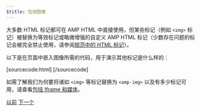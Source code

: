 ```yaml
---
$title: 包括图像
---
```


大多数 HTML 标记都可在 AMP HTML 中直接使用，但某些标记（例如 `<img>` 标记）被替换为等效标记或略微增强的自定义 AMP HTML 标记（少数存在问题的标记会被完全禁止使用，请参阅[规范中的 HTML 标记](/zh_cn/docs/reference/spec.html)）。

以下是在页面中嵌入图像所需的代码，用于演示其他标记是什么样的：

[sourcecode:html]
<amp-img src="welcome.jpg" alt="Welcome" height="400" width="800"></amp-img>
[/sourcecode]

如需了解我们为何要将诸如 `<img>` 等标记替换为 `<amp-img>` 以及有多少标记可用，请查看[包括 Iframe 和媒体](/zh_cn/docs/guides/author-develop/amp_replacements.html)。

<div class="prev-next-buttons">
  <a class="button prev-button" href="/zh_cn/docs/tutorials/create/basic_markup.html"><span class="arrow-prev">以前</span></a>
  <a class="button next-button" href="/zh_cn/docs/tutorials/create/presentation_layout.html"><span class="arrow-next">下一个</span></a>
</div>
